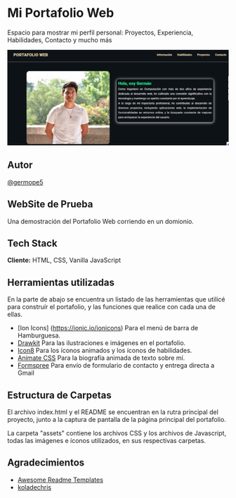 # Mi Portafolio Web
Espacio para mostrar mi perfil personal: Proyectos, Experiencia, Habilidades, Contacto y mucho más

![CapturaPantalla](german-shot.png)

## Autor

[@germope5](https://www.linkedin.com/in/germope5/)

## WebSite de Prueba

Una demostración del Portafolio Web corriendo en un domionio.

## Tech Stack

**Cliente:** HTML, CSS, Vanilla JavaScript

## Herramientas utilizadas
En la parte de abajo se encuentra un listado de las herramientas que utilicé para construír el portafolio,
y las funciones que realice con cada una de ellas.

- [Ion Icons] (https://ionic.io/ionicons) Para el menú de barra de Hamburguesa.
- [Drawkit](https://www.drawkit.io/) Para las ilustraciones e imágenes en el portafolio.
- [Icon8](https://icons8.com/) Para los íconos animados y los íconos de habilidades.
- [Animate CSS](https://animate.style/) Para la biografía animada de texto sobre mí.
- [Formspree](https://formspree.io/) Para envío de formulario de contacto y entrega directa a Gmail

## Estructura de Carpetas

El archivo index.html y el README se encuentran en la rutra principal del proyecto, junto a la captura de pantalla de la página principal del portafolio.

La carpeta "assets" contiene los archivos CSS y los archivos de Javascript, todas las imágenes e íconos utilizados, en sus respectivas carpetas.

## Agradecimientos

- [Awesome Readme Templates](https://awesomeopensource.com/project/elangosundar/awesome-README-templates)
- [koladechris](https://github.com/Ksound22/developer-portfolio)
